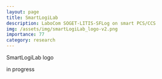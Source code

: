```yaml
---
layout: page
title: SmartLogiLab
description: LaboCom SOGET-LITIS-SFLog on smart PCS/CCS
img: /assets/img/smartLogiLab_logo-v2.png
importance: 77
category: research
---
```


<div class="row">
    <div class="col-sm mt-3 mt-md-0">
        <img class="img-fluid rounded z-depth-1" src="{{ '/assets/img/smartLogiLab_logo-v2.png' | relative_url }}" alt="" title="XTerM logo"/>
    </div>
</div>
<div class="caption">
    SmartLogiLab logo
</div>

in progress
